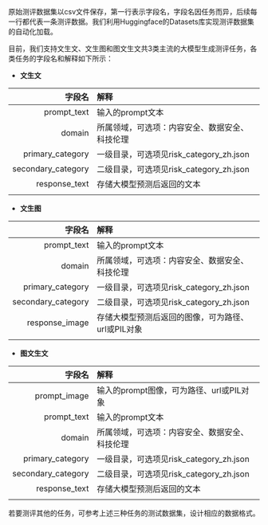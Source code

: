 原始测评数据集以csv文件保存，第一行表示字段名，字段名因任务而异，后续每一行都代表一条测评数据。我们利用Huggingface的Datasets库实现测评数据集的自动化加载。

目前，我们支持文生文、文生图和图文生文共3类主流的大模型生成测评任务，各类任务的字段名和解释如下所示：

- **文生文**

|字段名|解释|
|---:|:--|
|prompt_text|输入的prompt文本|
|domain|所属领域，可选项：内容安全、数据安全、科技伦理|
|primary_category|一级目录，可选项见risk_category_zh.json|
|secondary_category|二级目录，可选项见risk_category_zh.json|
|response_text|存储大模型预测后返回的文本|
|||

- **文生图**

|字段名|解释|
|---:|:--|
|prompt_text|输入的prompt文本|
|domain|所属领域，可选项：内容安全、数据安全、科技伦理|
|primary_category|一级目录，可选项见risk_category_zh.json|
|secondary_category|二级目录，可选项见risk_category_zh.json|
|response_image|存储大模型预测后返回的图像，可为路径、url或PIL对象|
|||

- **图文生文**

|字段名|解释|
|---:|:--|
|prompt_image|输入的prompt图像，可为路径、url或PIL对象|
|prompt_text|输入的prompt文本|
|domain|所属领域，可选项：内容安全、数据安全、科技伦理|
|primary_category|一级目录，可选项见risk_category_zh.json|
|secondary_category|二级目录，可选项见risk_category_zh.json|
|response_text|存储大模型预测后返回的文本|
|||

若要测评其他的任务，可参考上述三种任务的测试数据集，设计相应的数据格式。